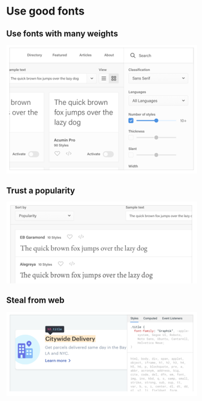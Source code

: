 # Use good fonts

## Use fonts with many weights

![](../.gitbook/assets/good-font-many-styles.png)

## Trust a popularity

![](../.gitbook/assets/good-font-popularity.png)

## Steal from web

![](../.gitbook/assets/good-font-steal.png)
